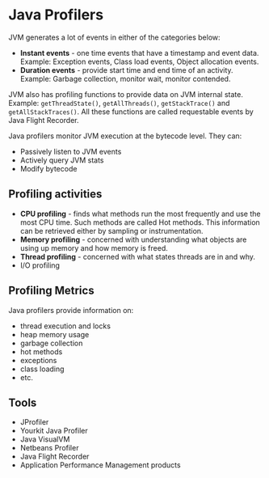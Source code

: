 # Java Profilers

JVM generates a lot of events in either of the categories below:

* **Instant events** - one time events that have a timestamp and event data. Example: Exception events, Class load events, Object allocation events.
* **Duration events** - provide start time and end time of an activity. Example: Garbage collection, monitor wait, monitor contended.

JVM also has profiling functions to provide data on JVM internal state. Example: `getThreadState()`, `getAllThreads()`, `getStackTrace()` and `getAllStackTraces()`. All these functions are called requestable events by Java Flight Recorder.

Java profilers monitor JVM execution at the bytecode level. They can:

* Passively listen to JVM events
* Actively query JVM stats
* Modify bytecode

## Profiling activities

* **CPU profiling** - finds what methods run the most frequently and use the most CPU time. Such methods are called Hot methods. This information can be retrieved either by sampling or instrumentation.
* **Memory profiling** - concerned with understanding what objects are using up memory and how memory is freed.
* **Thread profiling** - concerned with what states threads are in and why.
* I/O profiling

## Profiling Metrics

Java profilers provide information on:

* thread execution and locks
* heap memory usage
* garbage collection
* hot methods
* exceptions
* class loading
* etc.

## Tools

* JProfiler
* Yourkit Java Profiler
* Java VisualVM
* Netbeans Profiler
* Java Flight Recorder
* Application Performance Management products
